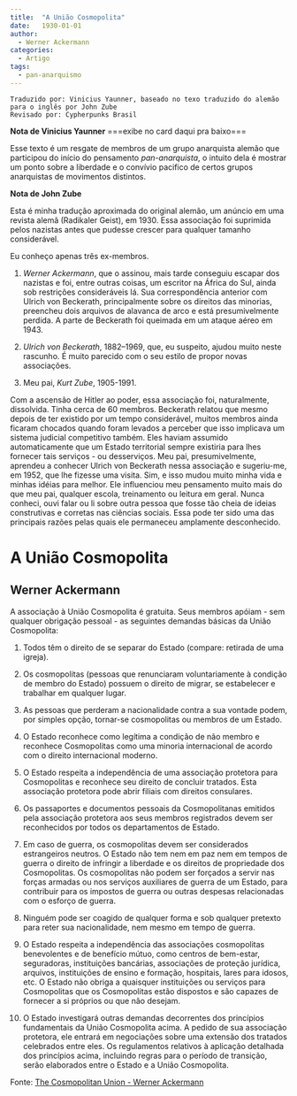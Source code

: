 ```yaml
---
title:  "A União Cosmopolita"
date:   1930-01-01
author:
  - Werner Ackermann
categories:
  - Artigo
tags:
  - pan-anarquismo
---
```

```
Traduzido por: Vinicius Yaunner, baseado no texo traduzido do alemão para o inglês por John Zube
Revisado por: Cypherpunks Brasil
```

**Nota de Vinicius Yaunner**
===exibe no card daqui pra baixo===

Esse texto é um resgate de membros de um grupo anarquista alemão que participou do início do pensamento *pan-anarquista*, o intuito dela é mostrar um ponto sobre a liberdade e o convívio pacifico de certos grupos anarquistas de movimentos distintos.


**Nota de John Zube**

Esta é minha tradução aproximada do original alemão, um anúncio em uma revista alemã (Radikaler Geist), em 1930. Essa associação foi suprimida pelos nazistas antes que pudesse crescer para qualquer tamanho considerável.

Eu conheço apenas três ex-membros. 

1. *Werner Ackermann*, que o assinou, mais tarde conseguiu escapar dos nazistas e foi, entre outras coisas, um escritor na África do Sul, ainda sob restrições consideráveis lá. Sua correspondência anterior com Ulrich von Beckerath, principalmente sobre os direitos das minorias, preencheu dois arquivos de alavanca de arco e está presumivelmente perdida. A parte de Beckerath foi queimada em um ataque aéreo em 1943.

2. *Ulrich von Beckerath*, 1882–1969, que, eu suspeito, ajudou muito neste rascunho. É muito parecido com o seu estilo de propor novas associações.

3. Meu pai, *Kurt Zube*, 1905-1991.

Com a ascensão de Hitler ao poder, essa associação foi, naturalmente, dissolvida. Tinha cerca de 60 membros. Beckerath relatou que mesmo depois de ter existido por um tempo considerável, muitos membros ainda ficaram chocados quando foram levados a perceber que isso implicava um sistema judicial competitivo também. Eles haviam assumido automaticamente que um Estado territorial sempre existiria para lhes fornecer tais serviços - ou desserviços. Meu pai, presumivelmente, aprendeu a conhecer Ulrich von Beckerath nessa associação e sugeriu-me, em 1952, que lhe fizesse uma visita. Sim, e isso mudou muito minha vida e minhas idéias para melhor. Ele influenciou meu pensamento muito mais do que meu pai, qualquer escola, treinamento ou leitura em geral. Nunca conheci, ouvi falar ou li sobre outra pessoa que fosse tão cheia de ideias construtivas e corretas nas ciências sociais. Essa pode ter sido uma das principais razões pelas quais ele permaneceu amplamente desconhecido.

# A União Cosmopolita
## Werner Ackermann

A associação à União Cosmopolita é gratuita. Seus membros apóiam - sem qualquer obrigação pessoal - as seguintes demandas básicas da União Cosmopolita:

1. Todos têm o direito de se separar do Estado (compare: retirada de uma igreja).

2. Os cosmopolitas (pessoas que renunciaram voluntariamente à condição de membro do Estado) possuem o direito de migrar, se estabelecer e trabalhar em qualquer lugar.

3. As pessoas que perderam a nacionalidade contra a sua vontade podem, por simples opção, tornar-se cosmopolitas ou membros de um Estado.

4. O Estado reconhece como legítima a condição de não membro e reconhece Cosmopolitas como uma minoria internacional de acordo com o direito internacional moderno.

5. O Estado respeita a independência de uma associação protetora para Cosmopolitas e reconhece seu direito de concluir tratados. Esta associação protetora pode abrir filiais com direitos consulares.

6. Os passaportes e documentos pessoais da Cosmopolitanas emitidos pela associação protetora aos seus membros registrados devem ser reconhecidos por todos os departamentos de Estado.

7. Em caso de guerra, os cosmopolitas devem ser considerados estrangeiros neutros. O Estado não tem nem em paz nem em tempos de guerra o direito de infringir a liberdade e os direitos de propriedade dos Cosmopolitas. Os cosmopolitas não podem ser forçados a servir nas forças armadas ou nos serviços auxiliares de guerra de um Estado, para contribuir para os impostos de guerra ou outras despesas relacionadas com o esforço de guerra.

8. Ninguém pode ser coagido de qualquer forma e sob qualquer pretexto para reter sua nacionalidade, nem mesmo em tempo de guerra.

9. O Estado respeita a independência das associações cosmopolitas benevolentes e de benefício mútuo, como centros de bem-estar, seguradoras, instituições bancárias, associações de proteção jurídica, arquivos, instituições de ensino e formação, hospitais, lares para idosos, etc. O Estado não obriga a quaisquer instituições ou serviços para Cosmopolitas que os Cosmopolitas estão dispostos e são capazes de fornecer a si próprios ou que não desejam.

10. O Estado investigará outras demandas decorrentes dos princípios fundamentais da União Cosmopolita acima. A pedido de sua associação protetora, ele entrará em negociações sobre uma extensão dos tratados celebrados entre eles. Os regulamentos relativos à aplicação detalhada dos princípios acima, incluindo regras para o período de transição, serão elaborados entre o Estado e a União Cosmopolita.

Fonte: [The Cosmopolitan Union - Werner Ackermann](http://panarchy.org/ackermann/cosmopolitan.html)